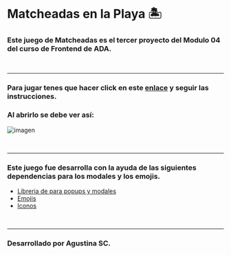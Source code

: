 # Matcheadas en la Playa 🏝

### Este juego de Matcheadas es el tercer proyecto del Modulo 04 del curso de Frontend de ADA.

<br>

***

### Para jugar tenes que hacer click en este [enlace](https://agustinasc.github.io/matcheadas-playero/) y seguir las instrucciones.

### Al abrirlo se debe ver así:
![imagen](.css/img/screenshot.png)

<br>

***


### Este juego fue desarrolla con la ayuda de las siguientes dependencias para los modales y los emojis.

- [Libreria de para popups y modales](https://sweetalert.js.org/)
- [Emojis](https://twemoji.twitter.com/)
- [Iconos](https://fontawesome.com/icons?d=gallery)

<br>

***

### Desarrollado por Agustina SC.